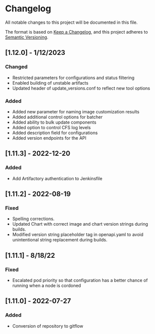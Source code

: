 # Changelog
All notable changes to this project will be documented in this file.

The format is based on [Keep a Changelog](https://keepachangelog.com/en/1.0.0/),
and this project adheres to [Semantic Versioning](https://semver.org/spec/v2.0.0.html).


## [1.12.0] - 1/12/2023
### Changed
- Restricted parameters for configurations and status filtering
- Enabled building of unstable artifacts
- Updated header of update_versions.conf to reflect new tool options

### Added
- Added new parameter for naming image customization results
- Added additional control options for batcher
- Added ability to bulk update components
- Added option to control CFS log levels
- Added description field for configurations
- Added version endpoints for the API

## [1.11.3] - 2022-12-20
### Added
- Add Artifactory authentication to Jenkinsfile

## [1.11.2] - 2022-08-19
### Fixed
- Spelling corrections.
- Updated Chart with correct image and chart version strings during builds.
- Modified version string placeholder tag in openapi.yaml to avoid unintentional string replacement during builds.

## [1.11.1] - 8/18/22
### Fixed
- Escalated pod priority so that configuration has a better chance of running when a node is cordoned

## [1.11.0] - 2022-07-27
### Added
- Conversion of repository to gitflow
